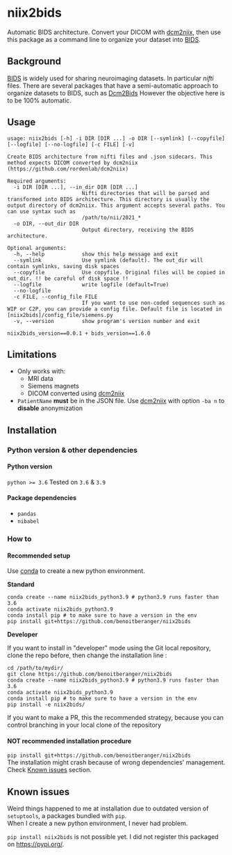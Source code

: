 # niix2bids


Automatic BIDS architecture. Convert your DICOM with [dcm2niix](https://github.com/rordenlab/dcm2niix), 
then use this package as a command line to organize your dataset into [BIDS](https://bids.neuroimaging.io/).

## Background

[BIDS](https://bids.neuroimaging.io/) is widely used for sharing neuroimaging datasets. In particular *nifti* files.
There are several packages that have a semi-automatic approach to organize datasets to BIDS, such as [Dcm2Bids](https://github.com/UNFmontreal/Dcm2Bids)
However the objective here is to be 100% automatic.


## Usage
```
usage: niix2bids [-h] -i DIR [DIR ...] -o DIR [--symlink] [--copyfile] [--logfile] [--no-logfile] [-c FILE] [-v]

Create BIDS architecture from nifti files and .json sidecars. This method expects DICOM converted by dcm2niix (https://github.com/rordenlab/dcm2niix)

Required arguments:
  -i DIR [DIR ...], --in_dir DIR [DIR ...]
                        Nifti directories that will be parsed and transformed into BIDS architecture. This directory is usually the output directory of dcm2niix. This argument accepts several paths. You can use syntax such as
                        /path/to/nii/2021_*
  -o DIR, --out_dir DIR
                        Output directory, receiving the BIDS architecture.

Optional arguments:
  -h, --help            show this help message and exit
  --symlink             Use symlink (default). The out_dir will contain symlinks, saving disk spaces
  --copyfile            Use copyfile. Original files will be copied in out_dir. !! be careful of disk space !!
  --logfile             write logfile (default=True)
  --no-logfile
  -c FILE, --config_file FILE
                        If you want to use non-coded sequences such as WIP or C2P, you can provide a config file. Default file is located in [niix2bids]/config_file/siemens.py
  -v, --version         show program's version number and exit

niix2bids_version==0.0.1 + bids_version==1.6.0
```

## Limitations

- Only works with:
  - MRI data
  - Siemens magnets
  - DICOM converted using [dcm2niix](https://github.com/rordenlab/dcm2niix)
- `PatientName` **must** be in the JSON file. Use [dcm2niix](https://github.com/rordenlab/dcm2niix) with option `-ba n` to **disable** anonymization


## Installation

### Python version & other dependencies 

#### Python version

`python >= 3.6` Tested on `3.6` & `3.9`

#### Package dependencies
- `pandas`
- `nibabel`


### How to

#### Recommended setup

Use [conda](https://docs.conda.io/en/latest/miniconda.html) to create a new python environment.

**Standard**

```
conda create --name niix2bids_python3.9 # python3.9 runs faster than 3.6
conda activate niix2bids_python3.9
conda install pip # to make sure to have a version in the env
pip install git+https://github.com/benoitberanger/niix2bids
```

**Developer**

If you want to install in "developer" mode using the Git local repository, clone the repo before, then change the installation line :

```
cd /path/to/mydir/
git clone https://github.com/benoitberanger/niix2bids
conda create --name niix2bids_python3.9 # python3.9 runs faster than 3.6
conda activate niix2bids_python3.9
conda install pip # to make sure to have a version in the env
pip install -e niix2bids/
```

If you want to make a PR, this the recommended strategy, because you can control branching in your local clone of the repository


#### **NOT** recommended installation procedure

`pip install git+https://github.com/benoitberanger/niix2bids`  
The installation might crash because of wrong dependencies' management. Check [Known issues](https://github.com/benoitberanger/niix2bids#known-issues) section.

## Known issues

Weird things happened to me at installation due to outdated version of `setuptools`, a packages bundled with `pip`.  
When I create a new python environment, I never had problem.

`pip install niix2bids` is not possible yet. I did not register this packaged on https://pypi.org/.
